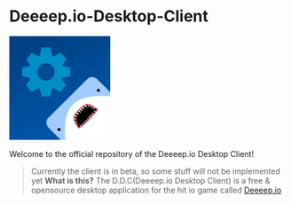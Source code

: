 # Deeeep.io-Desktop-Client
![Logo](/build/set.png)


Welcome to the official repository of the Deeeep.io Desktop Client!
> Currently the client is in beta, so some stuff will not be implemented yet
**What is this?**
The D.D.C(Deeeep.io Desktop Client) is a free & opensource desktop application for the hit io game called [Deeeep.io](https://deeeep.io)
